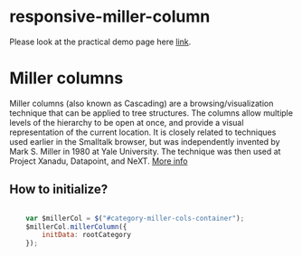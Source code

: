 # responsive-miller-column

Please look at the practical demo page here
[link](https://dsharew.github.io/responsive-miller-column/).

<h1>Miller columns </h1>

Miller columns (also known as Cascading) are a browsing/visualization technique that can be applied to tree structures. The columns allow multiple levels of the hierarchy to be open at once, and provide a visual representation of the current location. It is closely related to techniques used earlier in the Smalltalk browser, but was independently invented by Mark S. Miller in 1980 at Yale University. The technique was then used at Project Xanadu, Datapoint, and NeXT. [More info](https://en.wikipedia.org/wiki/Miller_columns)

<h2> How to initialize? </h2>

```javascript

	var $millerCol = $("#category-miller-cols-container");
	$millerCol.millerColumn({
	    initData: rootCategory
	});

```
